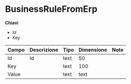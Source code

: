 # BusinessRuleFromErp

  
 **Chiavi**

* _Id_
* Key

| Campo | Descrizione | Tipo | Dimensione | Note |
| :--- | :--- | :--- | :--- | :--- |
| Id | Id | text | 50 |  |
| Key |  | text | 100 |  |
| Value |  | text | text |  |

